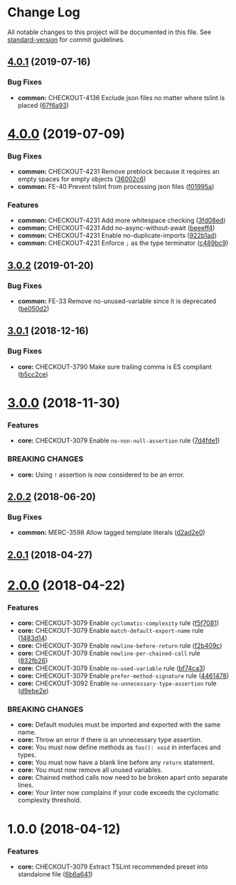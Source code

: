 # Change Log

All notable changes to this project will be documented in this file. See [standard-version](https://github.com/conventional-changelog/standard-version) for commit guidelines.

<a name="4.0.1"></a>
## [4.0.1](https://github.com/bigcommerce/tslint-config/compare/v4.0.0...v4.0.1) (2019-07-16)


### Bug Fixes

* **common:** CHECKOUT-4136 Exclude json files no matter where tslint is placed ([67f6a93](https://github.com/bigcommerce/tslint-config/commit/67f6a93))



<a name="4.0.0"></a>
# [4.0.0](https://github.com/bigcommerce/tslint-config/compare/v3.0.2...v4.0.0) (2019-07-09)


### Bug Fixes

* **common:** CHECKOUT-4231 Remove preblock because it requires an empty spaces for empty objects ([36002c6](https://github.com/bigcommerce/tslint-config/commit/36002c6))
* **common:** FE-40 Prevent tslint from processing json files ([f01995a](https://github.com/bigcommerce/tslint-config/commit/f01995a))


### Features

* **common:** CHECKOUT-4231 Add more whitespace checking ([3fd08ed](https://github.com/bigcommerce/tslint-config/commit/3fd08ed))
* **common:** CHECKOUT-4231 Add no-async-without-await ([beeeff4](https://github.com/bigcommerce/tslint-config/commit/beeeff4))
* **common:** CHECKOUT-4231 Enable no-duplicate-imports ([922b1ad](https://github.com/bigcommerce/tslint-config/commit/922b1ad))
* **common:** CHECKOUT-4231 Enforce `;` as the type terminator ([c489bc9](https://github.com/bigcommerce/tslint-config/commit/c489bc9))



<a name="3.0.2"></a>
## [3.0.2](https://github.com/bigcommerce/tslint-config/compare/v3.0.1...v3.0.2) (2019-01-20)


### Bug Fixes

* **common:** FE-33 Remove no-unused-variable since it is deprecated ([be050d2](https://github.com/bigcommerce/tslint-config/commit/be050d2))



<a name="3.0.1"></a>
## [3.0.1](https://github.com/bigcommerce/tslint-config/compare/v3.0.0...v3.0.1) (2018-12-16)


### Bug Fixes

* **core:** CHECKOUT-3790 Make sure trailing comma is ES compliant ([b5cc2ce](https://github.com/bigcommerce/tslint-config/commit/b5cc2ce))



<a name="3.0.0"></a>
# [3.0.0](https://github.com/bigcommerce/tslint-config/compare/v2.0.2...v3.0.0) (2018-11-30)


### Features

* **core:** CHECKOUT-3079 Enable `no-non-null-assertion` rule ([7d4fde1](https://github.com/bigcommerce/tslint-config/commit/7d4fde1))


### BREAKING CHANGES

* **core:** Using `!` assertion is now considered to be an error.



<a name="2.0.2"></a>
## [2.0.2](https://github.com/bigcommerce/tslint-config/compare/v2.0.1...v2.0.2) (2018-06-20)


### Bug Fixes

* **common:** MERC-3598 Allow tagged template literals ([d2ad2e0](https://github.com/bigcommerce/tslint-config/commit/d2ad2e0))



<a name="2.0.1"></a>
## [2.0.1](https://github.com/bigcommerce/tslint-config/compare/v2.0.0...v2.0.1) (2018-04-27)



<a name="2.0.0"></a>
# [2.0.0](https://github.com/bigcommerce/tslint-config/compare/v1.0.0...v2.0.0) (2018-04-22)


### Features

* **core:** CHECKOUT-3079 Enable `cyclomatic-complexity` rule ([f5f7081](https://github.com/bigcommerce/tslint-config/commit/f5f7081))
* **core:** CHECKOUT-3079 Enable `match-default-export-name` rule ([1483d14](https://github.com/bigcommerce/tslint-config/commit/1483d14))
* **core:** CHECKOUT-3079 Enable `newline-before-return` rule ([f2b409c](https://github.com/bigcommerce/tslint-config/commit/f2b409c))
* **core:** CHECKOUT-3079 Enable `newline-per-chained-call` rule ([832fb26](https://github.com/bigcommerce/tslint-config/commit/832fb26))
* **core:** CHECKOUT-3079 Enable `no-used-variable` rule ([bf74ca3](https://github.com/bigcommerce/tslint-config/commit/bf74ca3))
* **core:** CHECKOUT-3079 Enable `prefer-method-signature` rule ([4461478](https://github.com/bigcommerce/tslint-config/commit/4461478))
* **core:** CHECKOUT-3092 Enable `no-unnecessary-type-assertion` rule ([d9ebe2e](https://github.com/bigcommerce/tslint-config/commit/d9ebe2e))


### BREAKING CHANGES

* **core:** Default modules must be imported and exported with the
same name.
* **core:** Throw an error if there is an unnecessary type assertion.
* **core:** You must now define methods as `foo(): void` in
interfaces and types.
* **core:** You must now have a blank line before any `return` statement.
* **core:** You must now remove all unused variables.
* **core:** Chained method calls now need to be broken apart onto
separate lines.
* **core:** Your linter now complains if your code exceeds the
cyclomatic complexity threshold.



<a name="1.0.0"></a>
# 1.0.0 (2018-04-12)


### Features

* **core:** CHECKOUT-3079 Extract TSLint recommended preset into standalone file ([6b6a641](https://github.com/bigcommerce/tslint-config/commit/6b6a641))
